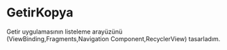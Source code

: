 # GetirKopya

Getir uygulamasının listeleme arayüzünü (ViewBinding,Fragments,Navigation Component,RecyclerView) tasarladım.
